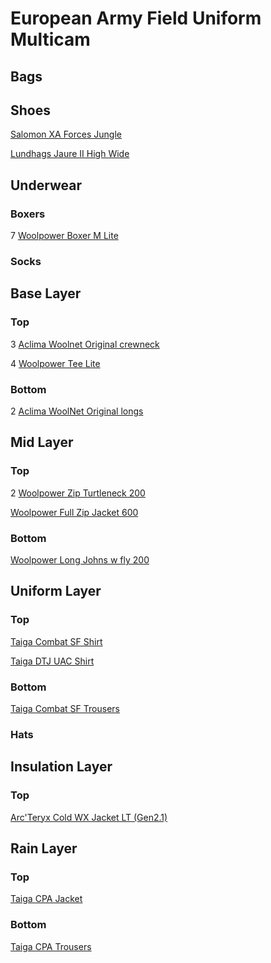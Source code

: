 # European Army Field Uniform Multicam

## Bags

## Shoes

[Salomon XA Forces Jungle](https://www.salomon.com/en-us/shop/product/xa-forces-jungle-lg4826.html#color=71893)

[Lundhags Jaure II High Wide](https://lundhags.com/se/kangor/herrkangor/vandringskangor/jaure-ii-ms-high-wide-bark-black--1013789-725)

## Underwear

### Boxers

7 [Woolpower Boxer M Lite](https://woolpower.se/shop/produkt/boxer-ms-lite/)

### Socks

## Base Layer

### Top

3 [Aclima Woolnet Original crewneck](https://www.aclima.se/aclima/103387/woolnet-original-crewneck-m-s-olive-night-m)

4 [Woolpower Tee Lite](https://woolpower.se/shop/produkt/tee-lite/)

### Bottom

2 [Aclima WoolNet Original longs](https://www.aclima.se/aclima/103394/woolnet-original-longs-m-s-olive-night-m)

## Mid Layer

### Top

2 [Woolpower Zip Turtleneck 200](https://woolpower.se/shop/produkt/zip-turtleneck-200/)

[Woolpower Full Zip Jacket 600](https://woolpower.se/shop/produkt/full-zip-jacket-600/)

### Bottom

[Woolpower Long Johns w fly 200](https://woolpower.se/shop/produkt/long-johns-w-fly-200/)

## Uniform Layer

### Top

[Taiga Combat SF Shirt](https://www.taiga.se/sv/produkter/combat-sf-shirt-073190552-1679)

[Taiga DTJ UAC Shirt](https://www.taiga.se/sv/produkter/field-dtj-uac-shirt)

### Bottom

[Taiga Combat SF Trousers](https://www.taiga.se/sv/produkter/023247752-1679-023247752-1679)

### Hats

## Insulation Layer

### Top

[Arc'Teryx Cold WX Jacket LT (Gen2.1)](https://leaf.arcteryx.com/se/en/shop/mens/cold-wx-jacket-lt-gen-2-1-9548)

## Rain Layer

### Top

[Taiga CPA Jacket](https://www.taiga.se/sv/produkter/cpa-jacket-013075552-1679)

### Bottom

[Taiga CPA Trousers](https://www.taiga.se/sv/produkter/cpa-trousers-023075652-1679)
